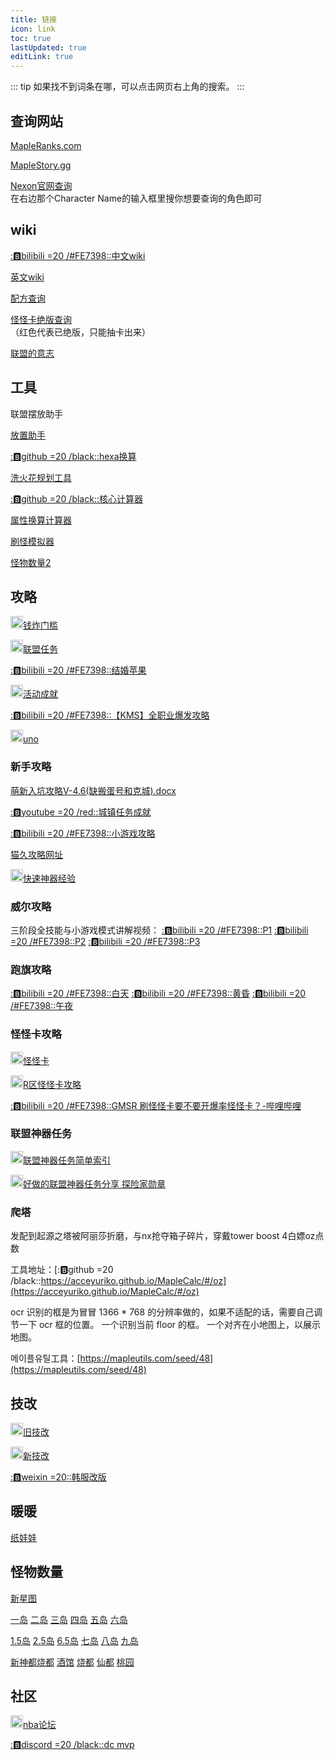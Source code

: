 ```yaml
---
title: 链接
icon: link
toc: true
lastUpdated: true
editLink: true
---
```


::: tip
如果找不到词条在哪，可以点击网页右上角的搜索。
:::

## 查询网站

[MapleRanks.com](https://mapleranks.com/)

[MapleStory.gg](https://maplestory.gg/)

[Nexon官网查询](https://maplestory.nexon.net/rankings/overall-ranking/legendary?rebootIndex=1)\
在右边那个Character Name的输入框里搜你想要查询的角色即可

## wiki

[::b:bilibili =20 /#FE7398::中文wiki](https://wiki.biligame.com/maplestory)

[英文wiki](https://maplestorywiki.net)

[配方查询](https://maplestory.fandom.com/wiki/)

[怪怪卡绝版查询](https://maplestory.fandom.com/wiki/Familiars)\
（红色代表已绝版，只能抽卡出来）

[联盟的意志](https://maplestory.fandom.com/wiki/Quests/60/The_Birth_of_an_Alliance)

## 工具

<a :href="legionUrl" target="_blank" rel="noopener noreferrer">联盟摆放助手</a>

[放置助手](https://maplemaps.net/)

[::b:github =20 /black::hexa换算](https://adamoptim.github.io/hexastatCalculator/)

[洗火花规划工具](https://www.whackybeanz.com/calc/equips/flames)

[::b:github =20 /black::核心计算器](https://soundmark.github.io/maple-nodes/)

[属性换算计算器](https://maplescouter.com/input)

[刷怪模拟器](https://maplemaps.net/world-map/?worldMap=GWorldMap&parentWorld=)

[怪物数量2](https://maplemaps.net/)

## 攻略

[<img height="20" width="20" src="/images/nga.png" />钱炸门槛](https://nga.178.com/read.php?tid=32656171)

[<img height="20" width="20" src="/images/nga.png" />联盟任务](https://ngabbs.com/read.php?tid=40559011&_fu=64977703%2C1)

[::b:bilibili =20 /#FE7398::结婚苹果](https://www.bilibili.com/video/BV1CM4y1V7sm)

[<img height="20" width="20" src="/images/nga.png" />活动成就](https://nga.178.com/read.php?tid=42544267)

[::b:bilibili =20 /#FE7398::【KMS】全职业爆发攻略](https://www.bilibili.com/video/BV1oh4117737/?share_source=copy_web&vd_source=e71db14c24385916619a121a3339e371)

[<img height="20" width="20" src="/images/nga.png" />uno](https://bbs.nga.cn/read.php?tid=40624115)

### 新手攻略

[萌新入坑攻略V-4.6(缺搬蛋号和克城).docx](https://share.weiyun.com/CiSxdH2R)

[::b:youtube =20 /red::城镇任务成就](https://www.youtube.com/watch?v=97rAY0991cw&list=PLbjttMlwq5MD05Th4LZZPt6IJ0qveBSBL)

[::b:bilibili =20 /#FE7398::小游戏攻略](https://www.bilibili.com/video/BV1gs4y1C7mz)

[猫久攻略网址](https://bbs.gjfmxd.com/)

[<img height="20" width="20" src="/images/nga.png" />快速神器经验](https://nga.178.com/read.php?tid=40559011)

### 威尔攻略

三阶段全技能与小游戏模式讲解视频：
[::b:bilibili =20 /#FE7398::P1](https://www.bilibili.com/video/BV1TE411y74x)
[::b:bilibili =20 /#FE7398::P2](https://www.bilibili.com/video/BV1TE411y7Wi)
[::b:bilibili =20 /#FE7398::P3](https://www.bilibili.com/video/BV1TE411y78i)

### 跑旗攻略

[::b:bilibili =20 /#FE7398::白天](https://www.bilibili.com/video/BV1VL4y1Y7Cd)
[::b:bilibili =20 /#FE7398::黄昏](https://www.bilibili.com/video/BV1Xq4y1Q7r9)
[::b:bilibili =20 /#FE7398::午夜](https://www.bilibili.com/video/BV1XU4y1E7Eg)

### 怪怪卡攻略

[<img height="20" width="20" src="/images/nga.png" />怪怪卡](https://nga.178.com/read.php?tid=21303273)

[<img height="20" width="20" src="/images/nga.png" />R区怪怪卡攻略](https://g.nga.cn/read.php?tid=32550238)

[::b:bilibili =20 /#FE7398::GMSR 刷怪怪卡要不要开爆率怪怪卡？-哔哩哔哩](https://b23.tv/dccoKhq)

### 联盟神器任务

[<img height="20" width="20" src="/images/nga.png" />联盟神器任务简单索引](https://ngabbs.com/read.php?tid=40538863)

[<img height="20" width="20" src="/images/nga.png" />好做的联盟神器任务分享 探险家勋章](https://bbs.nga.cn/read.php?tid=40559011)

### 爬塔

发配到起源之塔被阿丽莎折磨，与nx抢夺箱子碎片，穿戴tower boost 4白嫖oz点数

工具地址：[::b:github =20 /black::https://acceyuriko.github.io/MapleCalc/#/oz](https://acceyuriko.github.io/MapleCalc/#/oz)

ocr 识别的框是为冒冒 1366 * 768 的分辨率做的，如果不适配的话，需要自己调节一下 ocr 框的位置。
一个识别当前 floor 的框。
一个对齐在小地图上，以展示地图。

메이플유틸工具：[https://mapleutils.com/seed/48](https://mapleutils.com/seed/48)

## 技改

[<img height="20" width="20" src="/images/nga.png" />旧技改](https://ngabbs.com/read.php?tid=41611040)

[<img height="20" width="20" src="/images/nga.png" />新技改](https://bbs.nga.cn/read.php?tid=42694980&_fp=2&rand=761)

[::b:weixin =20::韩服改版](https://mp.weixin.qq.com/s?__biz=MzU0OTM0MjYzMA==&mid=2247498982&idx=1&sn=35025209cbc60086ca8fd85aa1122573&chksm=fbb3e02fccc46939c10a9927ef0c529c50b44eec1b1fcd3650b68fae65370f299819e897d065&mpshare=1&scene=23&srcid=1215OTxkFSNjDQMTveXmwDwj&sharer_shareinfo=c4c5b90bb7dd303619bc8b81f838daac&sharer_shareinfo_first=c4c5b90bb7dd303619bc8b81f838daac#rd)

## 暖暖

[纸娃娃](https://mxd.dvg.cn/zhiwawa/#)

## 怪物数量

[新星图](https://seollal.tistory.com/392)

[一岛](https://seollal.tistory.com/1082) [二岛](https://seollal.tistory.com/1090) [三岛](https://seollal.tistory.com/1091) [四岛](https://seollal.tistory.com/1079) [五岛](https://seollal.tistory.com/1081) [六岛](https://seollal.tistory.com/1080)

[1.5岛](https://seollal.tistory.com/1092) [2.5岛](https://seollal.tistory.com/1093) [6.5岛](https://seollal.tistory.com/162) [七岛](https://seollal.tistory.com/1095) [八岛](https://seollal.tistory.com/1096) [九岛](https://seollal.tistory.com/1097)

[新神都烧都](https://seollal.tistory.com/1111) [酒馆](https://seollal.tistory.com/549) [烧都](https://seollal.tistory.com/943) [仙都](https://seollal.tistory.com/726) [桃园](https://seollal.tistory.com/372)

## 社区

[<img height="20" width="20" src="/images/nga.png" />nba论坛](https://ngabbs.com/thread.php?fid=707&rand=932)

[::b:discord =20 /black::dc mvp](https://discord.gg/gHavpznWEU)

<script setup lang="ts">
const legionUrl = import.meta.env.VITE_LEGION_URL;
</script>
